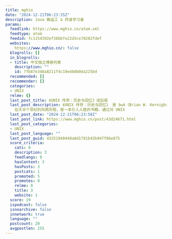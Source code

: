 ```yaml
---
title: mghio
date: "2024-12-21T06:23:35Z"
description: Java 搬运工 & 终身学习者
params:
  feedlink: https://www.mghio.cn/atom.xml
  feedtype: atom
  feedid: fc1154392ef38bbfe22d3ce78282fdef
  websites:
    https://www.mghio.cn/: false
  blogrolls: []
  in_blogrolls:
  - title: 中文独立博客列表
    description: ""
    id: 7fb87e348a8211f4c19e4b0b0da225bd
  recommended: []
  recommender: []
  categories:
  - UNIX
  relme: {}
  last_post_title: 《UNIX 传奇：历史与回忆》读后感
  last_post_description: 《UNIX 传奇：历史与回忆》 是 bwk（Brian W. Kernighan）2019 年的新作，回忆了 UNIX
    在大半个世纪的风雨历程，是一本引人入胜的书籍。通过对 UNIX
  last_post_date: "2024-12-21T06:23:58Z"
  last_post_link: https://www.mghio.cn/post/43d24671.html
  last_post_categories:
  - UNIX
  last_post_language: ""
  last_post_guid: 43251940448a8d1781b43b947f86e875
  score_criteria:
    cats: 0
    description: 3
    feedlangs: 0
    hasContent: 3
    hasPosts: 3
    postcats: 1
    promoted: 5
    promotes: 0
    relme: 0
    title: 3
    website: 1
  score: 19
  ispodcast: false
  isnoarchive: false
  innetwork: true
  language: ""
  postcount: 20
  avgpostlen: 255
---
```

